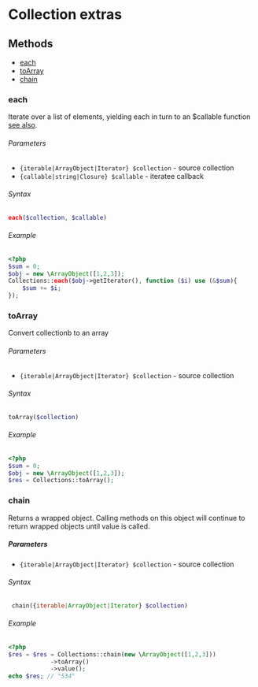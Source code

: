 # Collection extras

## Methods

- [each](#each)
- [toArray](#toArray)
- [chain](#chain)


### each

Iterate over a list of elements, yielding each in turn to an $callable function
[see also](http://underscorejs.org/#each).

###### Parameters
- `{iterable|ArrayObject|Iterator} $collection` - source collection
- `{callable|string|Closure} $callable` - iteratee callback

###### Syntax
```php
each($collection, $callable)
```

###### Example
```php
<?php
$sum = 0;
$obj = new \ArrayObject([1,2,3]);
Collections::each($obj->getIterator(), function ($i) use (&$sum){
    $sum += $i;
});
```


### toArray

Convert collectionb to an array

###### Parameters
- `{iterable|ArrayObject|Iterator} $collection` - source collection

###### Syntax
```php
toArray($collection)
```

###### Example
```php
<?php
$sum = 0;
$obj = new \ArrayObject([1,2,3]);
$res = Collections::toArray();
```


### chain
Returns a wrapped object. Calling methods on this object will continue to return wrapped objects until value is called.

##### Parameters
- `{iterable|ArrayObject|Iterator} $collection` - source collection

###### Syntax
```php
 chain({iterable|ArrayObject|Iterator} $collection)
```

###### Example
```php
<?php
$res = $res = Collections::chain(new \ArrayObject([1,2,3]))
            ->toArray()
            ->value();
echo $res; // "534"
```